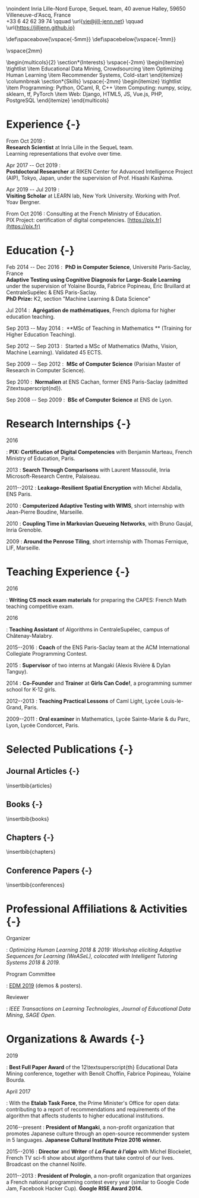\noindent
Inria Lille-Nord Europe, SequeL team, 40 avenue Halley, 59650 Villeneuve-d'Ascq, France  
+33 6 42 62 39 74 \qquad \url{vie@jill-jenn.net} \qquad \url{https://jilljenn.github.io}

\def\spaceabove{\vspace{-5mm}}
\def\spacebelow{\vspace{-1mm}}

\vspace{2mm}

\begin{multicols}{2}
\section*{Interests}
\vspace{-2mm}
\begin{itemize}
\tightlist
\item Educational Data Mining, Crowdsourcing
\item Optimizing Human Learning
\item Recommender Systems, Cold-start
\end{itemize}
\columnbreak
\section*{Skills}
\vspace{-2mm}
\begin{itemize}
\tightlist
\item Programming: Python, OCaml, R, C++
\item Computing: numpy, scipy, sklearn, tf, PyTorch
\item Web: Django, HTML5, JS, Vue.js, PHP, PostgreSQL
\end{itemize}
\end{multicols}

# Experience {-}

From Oct 2019
:   
**Research Scientist** at Inria Lille in the SequeL team.  
Learning representations that evolve over time.

Apr 2017 -- Oct 2019
:     
**Postdoctoral Researcher** at RIKEN Center for Advanced Intelligence Project (AIP), Tokyo, Japan, under the supervision of Prof. Hisashi Kashima.

Apr 2019 -- Jul 2019
:     
**Visiting Scholar** at LEARN lab, New York University. Working with Prof. Yoav Bergner.

From Oct 2016
:   Consulting at the French Ministry of Education.  
PIX Project: certification of digital competencies. [https://pix.fr](https://pix.fr)


# Education {-}

Feb 2014 -- Dec 2016
:    **PhD in Computer Science**, Université Paris-Saclay, France  
**Adaptive Testing using Cognitive Diagnosis for Large-Scale Learning**  
under the supervision of Yolaine Bourda, Fabrice Popineau, Éric Bruillard at CentraleSupélec & ENS Paris-Saclay.  
**PhD Prize:** K2, section "Machine Learning & Data Science"

Jul 2014
:    **Agrégation de mathématiques**, French diploma for higher education teaching.

Sep 2013 -- May 2014
:    **MSc of Teaching in Mathematics ** (Training for Higher Education Teaching).

Sep 2012 -- Sep 2013
:    Started a MSc of Mathematics (Maths, Vision, Machine Learning). Validated 45 ECTS.

Sep 2009 -- Sep 2012
:    **MSc of Computer Science** (Parisian Master of Research in Computer Science).

Sep 2010
:    **Normalien** at ENS Cachan, former ENS Paris-Saclay (admitted 2\textsuperscript{nd}).

Sep 2008 -- Sep 2009
:    **BSc of Computer Science** at ENS de Lyon.


# Research Internships {-}

2016

:   **PIX: Certification of Digital Competencies** with Benjamin Marteau, French Ministry of Education, Paris.

2013
:   **Search Through Comparisons** with Laurent Massoulié, Inria Microsoft-Research Centre, Palaiseau.  

2011--2012
:   **Leakage-Resilient Spatial Encryption** with Michel Abdalla, ENS Paris.

2010
:   **Computerized Adaptive Testing with WIMS**, short internship with Jean-Pierre Boudine, Marseille.

2010
:   **Coupling Time in Markovian Queueing Networks**, with Bruno Gaujal, Inria Grenoble.

2009
:   **Around the Penrose Tiling**, short internship with Thomas Fernique, LIF, Marseille.

# Teaching Experience {-}

2016

:   **Writing CS mock exam materials** for preparing the CAPES: French Math teaching competitive exam.

2016

:   **Teaching Assistant** of Algorithms in CentraleSupélec, campus of Châtenay-Malabry.

2015--2016
:   **Coach** of the ENS Paris-Saclay team at the ACM International Collegiate Programming Contest.

2015
:   **Supervisor** of two interns at Mangaki (Alexis Rivière & Dylan Tanguy).

2014
:   **Co-Founder** and **Trainer** at **Girls Can Code!**, a programming summer school for K-12 girls.

2012--2013
:   **Teaching Practical Lessons** of Caml Light, Lycée Louis-le-Grand, Paris.

2009--2011
:   **Oral examiner** in Mathematics, Lycée Sainte-Marie & du Parc, Lyon, Lycée Condorcet, Paris.


# Selected Publications {-}

## Journal Articles {-}

\insertbib{articles}

## Books {-}

\insertbib{books}

## Chapters {-}

\insertbib{chapters}

## Conference Papers {-}

\insertbib{conferences}


# Professional Affiliations & Activities {-}

Organizer

:   *Optimizing Human Learning 2018 & 2019: Workshop eliciting Adaptive Sequences for Learning (WeASeL), colocated with Intelligent Tutoring Systems 2018 & 2019.*

Program Committee

:   [EDM 2019](http://educationaldatamining.org/edm2019/committee/) (demos & posters).

Reviewer

:   *IEEE Transactions on Learning Technologies*, *Journal of Educational Data Mining*, *SAGE Open*.

# Organizations & Awards {-}

2019

:   **Best Full Paper Award** of the 12\textsuperscript{th} Educational Data Mining conference, together with Benoît Choffin, Fabrice Popineau, Yolaine Bourda.

April 2017

:   With the **Etalab Task Force**, the Prime Minister's Office for open data: contributing to a report of recommendations and requirements of the algorithm that affects students to higher educational institutions.

2016--present
:   **President of Mangaki**, a non-profit organization that promotes Japanese culture through an open-source recommender system in 5 languages. **Japanese Cultural Institute Prize 2016 winner.**

2015--2016
:   **Director** and **Writer** of ***La Faute à l'algo*** with Michel Blockelet, French TV sci-fi show about algorithms that take control of our lives. Broadcast on the channel Nolife.

2011--2013
:   **President of Prologin**, a non-profit organization that organizes a French national programming contest every year (similar to Google Code Jam, Facebook Hacker Cup). **Google RISE Award 2014.**
